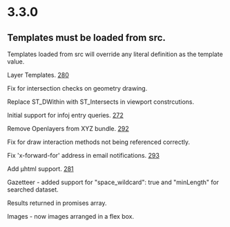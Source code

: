 # 3.3.0

## Templates must be loaded from src.

Templates loaded from src will override any literal definition as the template value.

Layer Templates. [280](https://github.com/GEOLYTIX/xyz/issues/280)

Fix for intersection checks on geometry drawing.

Replace ST_DWithin with ST_Intersects in viewport constrcutions.

Initial support for infoj entry queries. [272](https://github.com/GEOLYTIX/xyz/issues/272)

Remove Openlayers from XYZ bundle. [292](https://github.com/GEOLYTIX/xyz/issues/292)

Fix for draw interaction methods not being referenced correctly.

Fix 'x-forward-for' address in email notifications. [293](https://github.com/GEOLYTIX/xyz/issues/293)

Add µhtml support. [281](https://github.com/GEOLYTIX/xyz/issues/281)

Gazetteer - added support for "space_wildcard": true and "minLength" for searched dataset.

Results returned in promises array.

Images - now images arranged in a flex box.